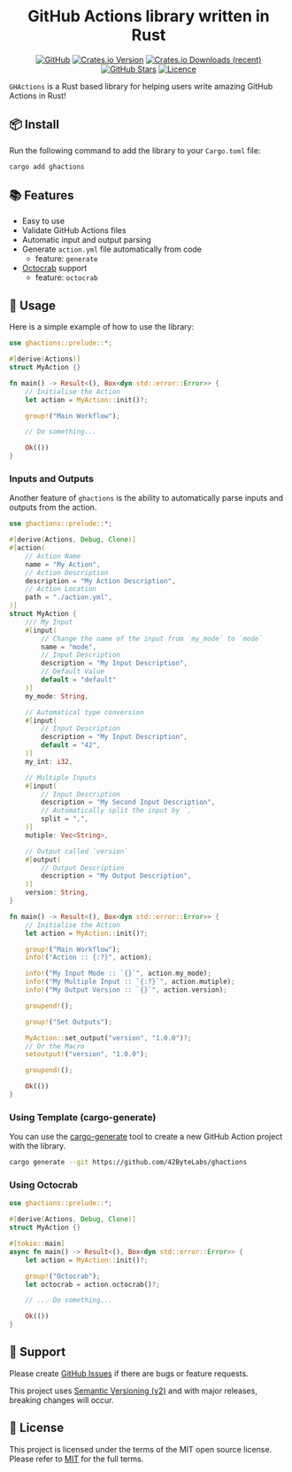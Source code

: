 <!-- markdownlint-disable -->
<div align="center">
<h1>GitHub Actions library written in Rust</h1>

[![GitHub](https://img.shields.io/badge/github-%23121011.svg?style=for-the-badge&logo=github&logoColor=white)][github]
[![Crates.io Version](https://img.shields.io/crates/v/ghactions?style=for-the-badge)][crates-io]
[![Crates.io Downloads (recent)](https://img.shields.io/crates/dr/ghactions?style=for-the-badge)][crates-io]
[![GitHub Stars](https://img.shields.io/github/stars/42ByteLabs/ghactions?style=for-the-badge)][github]
[![Licence](https://img.shields.io/github/license/Ileriayo/markdown-badges?style=for-the-badge)][license]

</div>
<!-- markdownlint-restore -->

`GHActions` is a Rust based library for helping users write amazing GitHub Actions in Rust!

## 📦 Install

Run the following command to add the library to your `Cargo.toml` file:

```bash
cargo add ghactions
```

## 📚 Features

- Easy to use
- Validate GitHub Actions files
- Automatic input and output parsing
- Generate `action.yml` file automatically from code
  - feature: `generate`
- [Octocrab][octocrab] support
  - feature: `octocrab`

## 🚀 Usage

Here is a simple example of how to use the library:

```rust
use ghactions::prelude::*;

#[derive(Actions)]
struct MyAction {}

fn main() -> Result<(), Box<dyn std::error::Error>> {
    // Initialise the Action
    let action = MyAction::init()?;

    group!("Main Workflow");

    // Do something...

    Ok(())
}
```

### Inputs and Outputs

Another feature of `ghactions` is the ability to automatically parse inputs and outputs from the action.

```rust
use ghactions::prelude::*;

#[derive(Actions, Debug, Clone)]
#[action(
    // Action Name
    name = "My Action",
    // Action Description
    description = "My Action Description",
    // Action Location
    path = "./action.yml",
)]
struct MyAction {
    /// My Input
    #[input(
        // Change the name of the input from `my_mode` to `mode`
        name = "mode",
        // Input Description
        description = "My Input Description",
        // Default Value
        default = "default"
    )]
    my_mode: String,

    // Automatical type conversion
    #[input(
        // Input Description
        description = "My Input Description",
        default = "42",
    )]
    my_int: i32,

    // Multiple Inputs
    #[input(
        // Input Description
        description = "My Second Input Description",
        // Automatically split the input by `,`
        split = ",",
    )]
    mutiple: Vec<String>,

    // Output called `version`
    #[output(
        // Output Description
        description = "My Output Description",
    )]
    version: String,
}

fn main() -> Result<(), Box<dyn std::error::Error>> {
    // Initialise the Action
    let action = MyAction::init()?;

    group!("Main Workflow");
    info!("Action :: {:?}", action);

    info!("My Input Mode :: `{}`", action.my_mode);
    info!("My Multiple Input :: `{:?}`", action.mutiple);
    info!("My Output Version :: `{}`", action.version);

    groupend!();

    group!("Set Outputs");

    MyAction::set_output("version", "1.0.0")?;
    // Or the Macro
    setoutput!("version", "1.0.0");

    groupend!();

    Ok(())
}
```

### Using Template (cargo-generate)

You can use the [cargo-generate](cargo-generate) tool to create a new GitHub Action project with the library.

```bash
cargo generate --git https://github.com/42ByteLabs/ghactions
```

### Using Octocrab

```rust
use ghactions::prelude::*;

#[derive(Actions, Debug, Clone)]
struct MyAction {}

#[tokio::main]
async fn main() -> Result<(), Box<dyn std::error::Error>> {
    let action = MyAction::init()?;

    group!("Octocrab");
    let octocrab = action.octocrab()?;

    // ... Do something...

    Ok(())
}
```

## 🦸 Support

Please create [GitHub Issues][github-issues] if there are bugs or feature requests.

This project uses [Semantic Versioning (v2)][semver] and with major releases, breaking changes will occur.

## 📓 License

This project is licensed under the terms of the MIT open source license.
Please refer to [MIT][license] for the full terms.

<!-- Resources -->
[license]: ./LICENSE
[semver]: https://semver.org/
[github]: https://github.com/42ByteLabs/ghactions
[github-issues]: https://github.com/42ByteLabs/ghactions/issues
[crates-io]: https://crates.io/crates/ghactions
[examples]: ./examples
[octocrab]: https://crates.io/crates/octocrab
[cargo-generate]: https://crates.io/crates/cargo-generate


